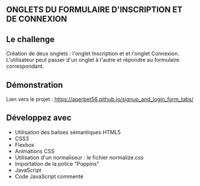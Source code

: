 ## ONGLETS DU FORMULAIRE D'INSCRIPTION ET DE CONNEXION

## Le challenge

Création de deux onglets : l'onglet Inscription et et l'onglet Connexion. L'utilisateur peut passer d'un onglet à l'autre et répondre au formulaire correspondant.

## Démonstration

Lien vers le projet : https://aperbet56.github.io/signup_and_login_form_tabs/

## Développez avec

- Utilisation des balises sémantiques HTML5
- CSS3
- Flexbox
- Animations CSS
- Utilisation d'un normaliseur : le fichier normalize.css
- Importation de la police "Poppins"
- JavaScript
- Code JavaScript commenté
